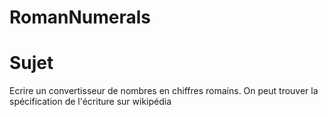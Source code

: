# RomanNumerals

# Sujet

Ecrire un convertisseur de nombres en chiffres romains. On peut trouver la spécification de l'écriture sur wikipédia
